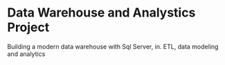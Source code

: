 # Data Warehouse and Analystics Project
Building a modern data warehouse with Sql Server, in. ETL, data modeling and analytics

